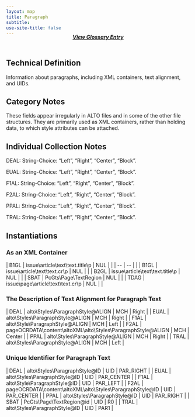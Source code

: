 ```yaml
---
layout: map
title: Paragraph
subtitle:  
use-site-title: false
---
```


<h4 style="text-align:center;font-style:italic;margin-top:-20px;margin-bottom:50px;"><a href="../../glossary/paragraph">View Glossary Entry</a></h4>

## Technical Definition

Information about paragraphs, including XML containers, text alignment,
and UIDs.

## Category Notes

These fields appear irregularly in ALTO files and in some of the other
file structures. They are primarily used as XML containers, rather than
holding data, to which style attributes can be attached.

## Individual Collection Notes

DEAL: String-Choice: “Left”, “Right”, “Center”, “Block”.

EUAL: String-Choice: “Left”, “Right”, “Center”, “Block”.

F1AL: String-Choice: “Left”, “Right”, “Center”, “Block”.

F2AL: String-Choice: “Left”, “Right”, “Center”, “Block”.

PPAL: String-Choice: “Left”, “Right”, “Center”, “Block”.

TRAL: String-Choice: “Left”, “Right”, “Center”, “Block”.

## Instantiations

### As an XML Container  

| B1GL  |  issue\\article\\text\\text.title\\p  | NUL |  |
| -- | -- |  |
| B1GL  |  issue\\article\\text\\text.cr\\p  | NUL |  |
| B2GL  |  issue\\article\\text\\text.title\\p  | NUL |  |
| SBAT  |  PcGts\\Page\\TextRegion  | NUL |  |
| TDAG  |  issue\\page\\article\\text\\text.cr\\p | NUL |  |

### The Description of Text Alignment for Paragraph Text  

| DEAL  |  alto\\Styles\\ParagraphStyle@ALIGN  | MCH | Right  |
| EUAL  |  alto\\Styles\\ParagraphStyle@ALIGN  | MCH | Right  |
| F1AL  |  alto\\Style\\ParagraphStyle@ALIGN  | MCH | Left  |
| F2AL  |  pageOCRDATA\\content\\altoXML\\alto\\Styles\\ParagraphStyle@ALIGN | MCH | Center |
| PPAL  |  alto\\Styles\\ParagraphStyle@ALIGN  | MCH | Right  |
| TRAL  |  alto\\Styles\\ParagraphStyle@ALIGN  | MCH | Left  |

### Unique Identifier for Paragraph Text  

| DEAL  |  alto\\Styles\\ParagraphStyle@ID  | UID | PAR\_RIGHT  |
| EUAL  |  alto\\Styles\\ParagraphStyle@ID  | UID | PAR\_CENTER |
| F1AL  |  alto\\Style\\ParagraphStyle@ID  | UID | PAR\_LEFT  |
| F2AL  |  pageOCRDATA\\content\\altoXML\\alto\\Styles\\ParagraphStyle@ID | UID | PAR\_CENTER |
| PPAL  |  alto\\Styles\\ParagraphStyle@ID  | UID | PAR\_RIGHT  |
| SBAT  |  PcGts\\Page\\TextRegion@id  | UID | R0  |
| TRAL  |  alto\\Styles\\ParagraphStyle@ID  | UID | PAR1  |
